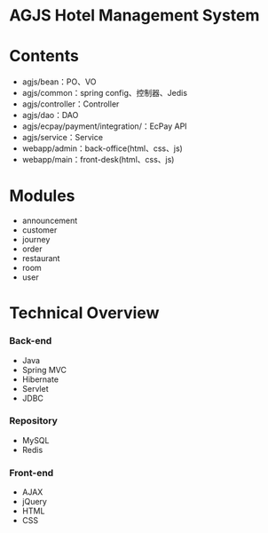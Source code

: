 # AGJS Hotel Management System

# Contents
* agjs/bean：PO、VO
* agjs/common：spring config、控制器、Jedis
* agjs/controller：Controller
* agjs/dao：DAO
* agjs/ecpay/payment/integration/：EcPay API
* agjs/service：Service
* webapp/admin：back-office(html、css、js)
* webapp/main：front-desk(html、css、js)

# Modules
* announcement
* customer
* journey
* order
* restaurant
* room
* user

# Technical Overview
### Back-end
* Java
* Spring MVC
* Hibernate
* Servlet
* JDBC

### Repository
* MySQL
* Redis

### Front-end
* AJAX
* jQuery
* HTML
* CSS
